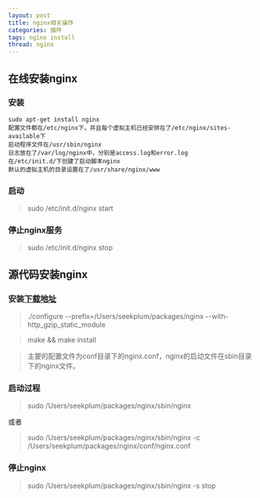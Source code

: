 ```yaml
---
layout: post
title: nginx相关操作
categories: 插件
tags: nginx install
thread: nginx
---
```


## 在线安装nginx

### 安装
```
sudo apt-get install nginx
配置文件都在/etc/nginx下，并且每个虚拟主机已经安排在了/etc/nginx/sites-available下
启动程序文件在/usr/sbin/nginx
日志放在了/var/log/nginx中，分别是access.log和error.log
在/etc/init.d/下创建了启动脚本nginx
默认的虚拟主机的目录设置在了/usr/share/nginx/www
```

### 启动
> sudo /etc/init.d/nginx start

### 停止nginx服务
> sudo /etc/init.d/nginx stop

## 源代码安装nginx

### 安装[下载地址](http://nginx.org/download/)


>./configure \-\-prefix=/Users/seekplum/packages/nginx \-\-with-http_gzip_static_module

> make && make install

> 主要的配置文件为conf目录下的nginx.conf，nginx的启动文件在sbin目录下的nginx文件。


### 启动过程
> sudo /Users/seekplum/packages/nginx/sbin/nginx

或者

> sudo /Users/seekplum/packages/nginx/sbin/nginx -c /Users/seekplum/packages/nginx/conf/nginx.conf

### 停止nginx
> sudo /Users/seekplum/packages/nginx/sbin/nginx -s stop